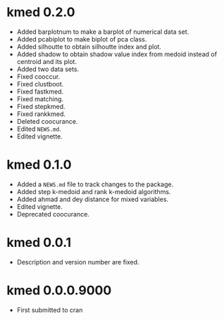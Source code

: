# kmed 0.2.0

* Added barplotnum to make a barplot of numerical data set.
* Added pcabiplot to make biplot of pca class.
* Added silhoutte to obtain silhoutte index and plot.
* Added shadow to obtain shadow value index from medoid instead of centroid and its plot.
* Added two data sets.
* Fixed cooccur.
* Fixed clustboot.
* Fixed fastkmed.
* Fixed matching.
* Fixed stepkmed.
* Fixed rankkmed.
* Deleted coocurance.
* Edited `NEWS.md`.
* Edited vignette.

# kmed 0.1.0

* Added a `NEWS.md` file to track changes to the package.
* Added step k-medoid and rank k-medoid algorithms.
* Added ahmad and dey distance for mixed variables.
* Edited vignette.
* Deprecated coocurance.

# kmed 0.0.1

* Description and version number are fixed.

# kmed 0.0.0.9000

* First submitted to cran

